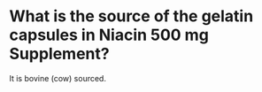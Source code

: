 # What is the source of the gelatin capsules in Niacin 500 mg Supplement?

It is bovine (cow) sourced.